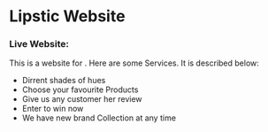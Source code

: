 # Lipstic Website

### Live Website: 

This is a website for . 
Here are some Services. It is described below:

* Dirrent shades of hues
* Choose your favourite Products
* Give us any customer her review
* Enter to win now 
* We have new brand Collection at any time